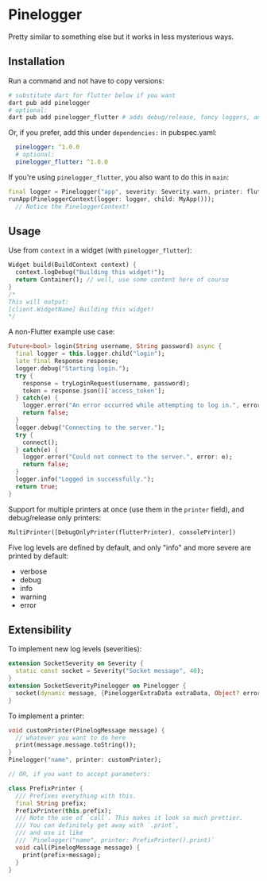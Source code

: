 # Pinelogger
Pretty similar to something else but it works in less mysterious ways.

## Installation
Run a command and not have to copy versions:
```sh
# substitute dart for flutter below if you want
dart pub add pinelogger
# optional:
dart pub add pinelogger_flutter # adds debug/release, fancy loggers, and BuildContext helpers
```

Or, if you prefer, add this under `dependencies:` in pubspec.yaml:
```yaml
  pinelogger: ^1.0.0
  # optional:
  pinelogger_flutter: ^1.0.0
```

If you're using `pinelogger_flutter`, you also want to do this in `main`:
```dart
final logger = Pinelogger("app", severity: Severity.warn, printer: flutterLogger);
runApp(PineloggerContext(logger: logger, child: MyApp()));
  // Notice the PineloggerContext!
```

## Usage
Use from `context` in a widget (with `pinelogger_flutter`):
```dart
Widget build(BuildContext context) {
  context.logDebug("Building this widget!");
  return Container(); // well, use some content here of course
}
/*
This will output:
[client.WidgetName] Building this widget!
*/
```

A non-Flutter example use case:
```dart
Future<bool> login(String username, String password) async {
  final logger = this.logger.child("login");
  late final Response response;
  logger.debug("Starting login.");
  try {
    response = tryLoginRequest(username, password);
    token = response.json()['access_token'];
  } catch(e) {
    logger.error("An error occurred while attempting to log in.", error: e);
    return false;
  }
  logger.debug("Connecting to the server.");
  try {
    connect();
  } catch(e) {
    logger.error("Could not connect to the server.", error: e);
    return false;
  }
  logger.info("Logged in successfully.");
  return true;
}
```

Support for multiple printers at once (use them in the `printer` field), and debug/release only printers:
```dart
MultiPrinter([DebugOnlyPrinter(flutterPrinter), consolePrinter])
```

Five log levels are defined by default, and only "info" and more severe are printed by default:
* verbose
* debug
* info
* warning
* error

## Extensibility
To implement new log levels (severities):
```dart
extension SocketSeverity on Severity {
  static const socket = Severity("Socket message", 40);
}
extension SocketSeverityPinelogger on Pinelogger {
  socket(dynamic message, {PineloggerExtraData extraData, Object? error, StackTrace? stackTrace}) => log(message, severity: Severity.socket, error: error, stackTrace: stackTrace, extraData: extraData);
}
```

To implement a printer:
```dart
void customPrinter(PinelogMessage message) {
  // whatever you want to do here
  print(message.message.toString());
}
Pinelogger("name", printer: customPrinter);

// OR, if you want to accept parameters:

class PrefixPrinter {
  /// Prefixes everything with this.
  final String prefix;
  PrefixPrinter(this.prefix);
  /// Note the use of `call`. This makes it look so much prettier.
  /// You can definitely get away with `.print`,
  /// and use it like
  /// `Pinelogger("name", printer: PrefixPrinter().print)`
  void call(PinelogMessage message) {
    print(prefix+message);
  }
}
```